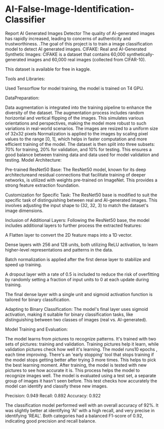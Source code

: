 # AI-False-Image-Identification-Classifier
Report AI Generated Images Detector
The quality of AI-generated images has rapidly increased, leading to concerns of authenticity and trustworthiness. .The goal of this project is to train a image classification model to detect AI generated images.
CIFAKE: Real and AI-Generated Synthetic Images: CIFAKE is a dataset that contains 60,000 synthetically-generated images and 60,000 real images (collected from CIFAR-10).

This dataset is available for free in kaggle. 

Tools and Libraries:

Used Tensorflow for model training, the model is trained on T4 GPU.

DataPreparation:

Data augmentation is integrated into the training pipeline to enhance the diversity of the dataset.
The augmentation process includes random horizontal and vertical flipping of the images. This simulates various orientations and perspectives, making the model more robust to such variations in real-world scenarios.
The images are resized to a uniform size of 32x32 pixels
Normalization is applied to the images by scaling pixel values to the range [0, 1], which helps in faster computation and more efficient training of the model.
The dataset is then split into three subsets: 70% for training, 20% for validation, and 10% for testing. This ensures a good balance between training data and data used for model validation and testing.
Model Architecture:

Pre-trained ResNet50 Base: The ResNet50 model, known for its deep architectureand residual connections that facilitate training of deeper networks, is utilized with weights pre-trained on ImageNet. This provides a strong feature extraction foundation.

Customization for Specific Task: The ResNet50 base is modified to suit the specific task of distinguishing between real and AI-generated images. This involves adjusting the input shape to (32, 32, 3) to match the dataset's image dimensions.

Inclusion of Additional Layers: Following the ResNet50 base, the model includes additional layers to further process the extracted features:

A Flatten layer to convert the 2D feature maps into a 1D vector.

Dense layers with 256 and 128 units, both utilizing ReLU activation, to learn higher-level representations and patterns in the data.

Batch normalization is applied after the first dense layer to stabilize and speed up training.

A dropout layer with a rate of 0.5 is included to reduce the risk of overfitting by randomly setting a fraction of input units to 0 at each update during training.

The final dense layer with a single unit and sigmoid activation function is tailored for binary classification.

Adapting to Binary Classification: The model's final layer uses sigmoid activation, making it suitable for binary classification tasks, like distinguishing between two classes of images (real vs. AI-generated).


Model Training and Evaluation:

The model learns from pictures to recognize patterns. It's trained with two sets of pictures: training and validation.
Training pictures help it learn, while validation pictures check how well it's learning.
The model runs10 epochs , each time improving.
There's an 'early stopping' tool that stops training if the model stops getting better after trying 3 more times.
This helps to pick the best learning moment. After training, the model is tested with new pictures to see how accurate it is. This process helps the model to recognize images well.
The model is evaluated using a test set, a separate group of images it hasn't seen before.
This test checks how accurately the model can identify and classify these new images.

Precision: 0.949
Recall: 0.892
Accuracy: 0.922

The classification model performed well with an overall accuracy of 92%. It was slightly better at identifying 'AI' with a high recall, and very precise in identifying 'REAL'. Both categories had a balanced F1-score of 0.92, indicating good precision and recall balance.
